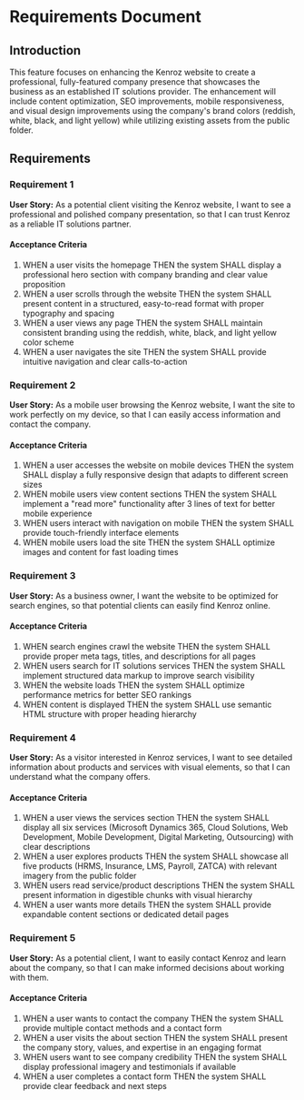 # Requirements Document

## Introduction

This feature focuses on enhancing the Kenroz website to create a professional, fully-featured company presence that showcases the business as an established IT solutions provider. The enhancement will include content optimization, SEO improvements, mobile responsiveness, and visual design improvements using the company's brand colors (reddish, white, black, and light yellow) while utilizing existing assets from the public folder.

## Requirements

### Requirement 1

**User Story:** As a potential client visiting the Kenroz website, I want to see a professional and polished company presentation, so that I can trust Kenroz as a reliable IT solutions partner.

#### Acceptance Criteria

1. WHEN a user visits the homepage THEN the system SHALL display a professional hero section with company branding and clear value proposition
2. WHEN a user scrolls through the website THEN the system SHALL present content in a structured, easy-to-read format with proper typography and spacing
3. WHEN a user views any page THEN the system SHALL maintain consistent branding using the reddish, white, black, and light yellow color scheme
4. WHEN a user navigates the site THEN the system SHALL provide intuitive navigation and clear calls-to-action

### Requirement 2

**User Story:** As a mobile user browsing the Kenroz website, I want the site to work perfectly on my device, so that I can easily access information and contact the company.

#### Acceptance Criteria

1. WHEN a user accesses the website on mobile devices THEN the system SHALL display a fully responsive design that adapts to different screen sizes
2. WHEN mobile users view content sections THEN the system SHALL implement a "read more" functionality after 3 lines of text for better mobile experience
3. WHEN users interact with navigation on mobile THEN the system SHALL provide touch-friendly interface elements
4. WHEN mobile users load the site THEN the system SHALL optimize images and content for fast loading times

### Requirement 3

**User Story:** As a business owner, I want the website to be optimized for search engines, so that potential clients can easily find Kenroz online.

#### Acceptance Criteria

1. WHEN search engines crawl the website THEN the system SHALL provide proper meta tags, titles, and descriptions for all pages
2. WHEN users search for IT solutions services THEN the system SHALL implement structured data markup to improve search visibility
3. WHEN the website loads THEN the system SHALL optimize performance metrics for better SEO rankings
4. WHEN content is displayed THEN the system SHALL use semantic HTML structure with proper heading hierarchy

### Requirement 4

**User Story:** As a visitor interested in Kenroz services, I want to see detailed information about products and services with visual elements, so that I can understand what the company offers.

#### Acceptance Criteria

1. WHEN a user views the services section THEN the system SHALL display all six services (Microsoft Dynamics 365, Cloud Solutions, Web Development, Mobile Development, Digital Marketing, Outsourcing) with clear descriptions
2. WHEN a user explores products THEN the system SHALL showcase all five products (HRMS, Insurance, LMS, Payroll, ZATCA) with relevant imagery from the public folder
3. WHEN users read service/product descriptions THEN the system SHALL present information in digestible chunks with visual hierarchy
4. WHEN a user wants more details THEN the system SHALL provide expandable content sections or dedicated detail pages

### Requirement 5

**User Story:** As a potential client, I want to easily contact Kenroz and learn about the company, so that I can make informed decisions about working with them.

#### Acceptance Criteria

1. WHEN a user wants to contact the company THEN the system SHALL provide multiple contact methods and a contact form
2. WHEN a user visits the about section THEN the system SHALL present the company story, values, and expertise in an engaging format
3. WHEN users want to see company credibility THEN the system SHALL display professional imagery and testimonials if available
4. WHEN a user completes a contact form THEN the system SHALL provide clear feedback and next steps